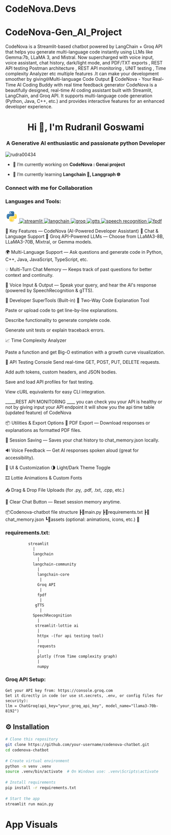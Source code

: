 # CodeNova.Devs
# CodeNova-Gen_AI_Project
CodeNova is a Streamlit-based chatbot powered by LangChain + Groq API that helps you generate multi-language code instantly using LLMs like Gemma:7b, LLaMA 3, and Mistral. Now supercharged with voice input, voice assistant, chat history, dark/light mode, and PDF/TXT exports , REST API testing Postman architecture , REST API monitoring , UNIT testing , Time complexity Analyzer etc multiple features .It can make your development smoother by giving🌐Multi-language Code Output
🔮 CodeNova - Your Real-Time AI Coding Buddy with real time feedback generator
CodeNova is a beautifully designed, real-time AI coding assistant built with Streamlit, LangChain, and Groq API. It supports multi-language code generation (Python, Java, C++, etc.) and provides interactive features for an enhanced developer experience.
<h1 align="center">Hi 👋, I'm Rudranil Goswami</h1>
<h3 align="center">A Generative AI enthusiastic and passionate python Developer</h3>

<p align="left"> <img src="https://komarev.com/ghpvc/?username=rudra00434&label=Profile%20views&color=0e75b6&style=flat" alt="rudra00434" /> </p>

- 🔭 I’m currently working on **CodeNova : Genai project**

- 🌱 I’m currently learning **Langchain 🔗, Langgraph 🌐**

<h3 align="left">Connect with me for Collaboration</h3>
<p align="left">
</p>

<h3 align="left">Languages and Tools:</h3>
<p align="left">
  <a href="https://www.python.org" target="_blank" rel="noreferrer">
    <img src="https://raw.githubusercontent.com/devicons/devicon/master/icons/python/python-original.svg" alt="python" width="40" height="40"/>
  </a>
  
  <a href="https://streamlit.io/" target="_blank" rel="noreferrer">
    <img src="https://streamlit.io/images/brand/streamlit-logo-secondary-colormark-darktext.svg" alt="streamlit" width="100" height="40"/>
  </a>
  
  <a href="https://www.langchain.com/" target="_blank" rel="noreferrer">
    <img src="https://avatars.githubusercontent.com/u/139895288?s=200&v=4" alt="langchain" width="40" height="40"/>
  </a>
  
  <a href="https://groq.com/" target="_blank" rel="noreferrer">
    <img src="https://avatars.githubusercontent.com/u/106233137?s=200&v=4" alt="groq" width="40" height="40"/>
  </a>

  <a href="https://pypi.org/project/gTTS/" target="_blank" rel="noreferrer">
    <img src="https://img.icons8.com/fluency/48/audio-wave.png" alt="gtts" width="40" height="40"/>
  </a>

  <a href="https://pypi.org/project/SpeechRecognition/" target="_blank" rel="noreferrer">
    <img src="https://img.icons8.com/color/48/microphone--v1.png" alt="speech recognition" width="40" height="40"/>
  </a>

  <a href="https://pyfpdf.github.io/fpdf2/" target="_blank" rel="noreferrer">
    <img src="https://img.icons8.com/external-flat-icons-inmotus-design/67/external-pdf-graphic-design-flat-icons-inmotus-design.png" alt="fpdf" width="40" height="40"/>
  </a>
</p>


🚀 Key Features — CodeNova (AI-Powered Developer Assistant)
💬 Chat & Language Support
🧠 Groq API-Powered LLMs — Choose from LLaMA3-8B, LLaMA3-70B, Mixtral, or Gemma models.

🌍 Multi-Language Support — Ask questions and generate code in Python, C++, Java, JavaScript, TypeScript, etc.

💡 Multi-Turn Chat Memory — Keeps track of past questions for better context and continuity.

🔁 Voice Input & Output — Speak your query, and hear the AI's response (powered by SpeechRecognition & gTTS).

🧠 Developer SuperTools (Built-in)
🧵 Two-Way Code Explanation Tool

Paste or upload code to get line-by-line explanations.

Describe functionality to generate complete code.

Generate unit tests or explain traceback errors.

📈 Time Complexity Analyzer

Paste a function and get Big-O estimation with a growth curve visualization.

🧪 API Testing Console
Send real-time GET, POST, PUT, DELETE requests.

Add auth tokens, custom headers, and JSON bodies.

Save and load API profiles for fast testing.

View cURL equivalents for easy CLI integration.

 _____REST API MONITORING ____
you can check you your API is healthy or not by giving input your API endpoint
it will show you the api time table (updated feature) of CodeNova

📦 Utilities & Export Options
🧾 PDF Export — Download responses or explanations as formatted PDF files.

🧠 Session Saving — Saves your chat history to chat_memory.json locally.

🔊 Voice Feedback — Get AI responses spoken aloud (great for accessibility).

🎨 UI & Customization
🌗 Light/Dark Theme Toggle

🎞️ Lottie Animations & Custom Fonts

📥 Drag & Drop File Uploads (for .py, .pdf, .txt, .cpp, etc.)

🧽 Clear Chat Button — Reset session memory anytime.


📦Codenova-chatbot file structure 
 ┣📜main.py
 ┣📜requirements.txt
 ┣📜chat_memory.json
 ┗📂assets (optional: animations, icons, etc.)
🔐 <h3 align="left">requirements.txt:</h3>

              streamlit
                |
                langchain
                  |
                langchain-community
                  |
                  langchain-core
                   |
                  Groq API
                   |
                  fpdf
                   |
                 gTTS
                   |
                SpeechRecognition
                  |
                 streamlit-lottie ai
                  |
                  httpx -(for api testing tool)
                  |
                  requests
                  |
                  plotly (from Time complexity graph)
                  |
                  numpy
                 


<h3 align="left">Groq API Setup:</h3>



    Get your API key from: https://console.groq.com
    Set it directly in code (or use st.secrets, .env, or config files for security):
    llm = ChatGroq(api_key="your_groq_api_key", model_name="llama3-70b-8192")

                
 ## ⚙️ Installation

```bash
# Clone this repository
git clone https://github.com/your-username/codenova-chatbot.git
cd codenova-chatbot

# Create virtual environment
python -m venv .venv
source .venv/bin/activate  # On Windows use: .venv\Scripts\activate

# Install requirements
pip install -r requirements.txt

# Start the app
streamlit run main.py
```
# App Visuals 
